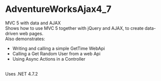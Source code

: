 # AdventureWorksAjax4_7
MVC 5 with data and AJAX<br />
Shows how to use MVC 5 together with jQuery and AJAX, to create data-driven web pages.<br />
Also demonstrates:<br />
<ul>
  <li>Writing and calling a simple GetTime WebApi</li>
  <li>Calling a Get Random User from a web Api</li>
  <li>Using Async Actions in a Controller</li>
</ul><br />
Uses .NET 4.7.2
